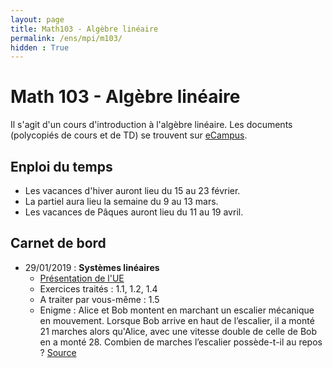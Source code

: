 ```yaml
---
layout: page
title: Math103 - Algèbre linéaire
permalink: /ens/mpi/m103/
hidden : True
---
```



# Math 103 - Algèbre linéaire

Il s'agit d'un cours d'introduction à l'algèbre linéaire. Les documents (polycopiés de cours et de TD) se trouvent sur [eCampus](https://ecampus.paris-saclay.fr).


## Enploi du temps

* Les vacances d'hiver auront lieu du 15 au 23 février.
* La partiel aura lieu la semaine du 9 au 13 mars.
* Les vacances de Pâques auront lieu du 11 au 19 avril.

## Carnet de bord

<!--
- <span class="date">31/01/2019 :</span> **Systèmes linéaires**
-->

- <span class="date">29/01/2019 :</span> **Systèmes linéaires**
	* [Présentation de l'UE](m103syllabus.pdf)
	* Exercices traités : 1.1, 1.2, 1.4
	* A traiter par vous-même : 1.5
	* Enigme : Alice et Bob montent en marchant un escalier mécanique en mouvement. Lorsque Bob arrive en haut de l’escalier, il a monté 21 marches alors qu'Alice, avec une vitesse double de celle de Bob en a monté 28. Combien de marches l’escalier possède-t-il au repos ? [Source](http://images.math.cnrs.fr/Janvier-2019-2e-defi.html)
			
